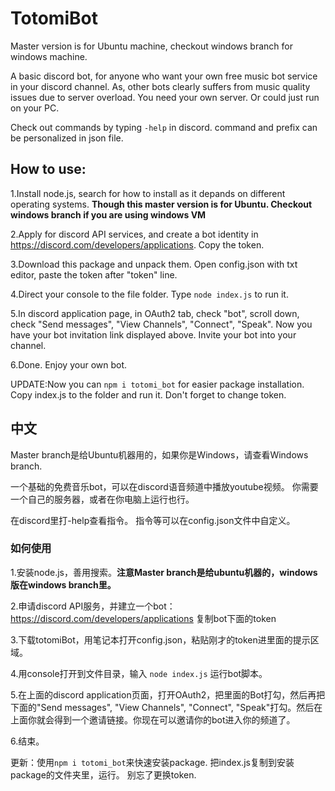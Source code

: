 # TotomiBot
Master version is for Ubuntu machine, checkout windows branch for windows machine.


A basic discord bot, for anyone who want your own free music bot service in your discord channel. As, other bots clearly suffers from music quality issues due to server overload.
You need your own server. Or could just run on your PC.



Check out commands by typing `-help` in discord.
command and prefix can be personalized in json file.



## **How to use:**

1.Install node.js, search for how to install as it depands on different operating systems. **Though this master version is for Ubuntu. Checkout windows branch if you are using windows VM**

2.Apply for discord API services, and create a bot identity in https://discord.com/developers/applications. Copy the token.

3.Download this package and unpack them. Open config.json with txt editor, paste the token after "token" line.

4.Direct your console to the file folder. Type `node index.js` to run it.

5.In discord application page, in OAuth2 tab, check "bot", scroll down, check "Send messages", "View Channels", "Connect", "Speak". Now you have your bot invitation link displayed above. Invite your bot into your channel.

6.Done. Enjoy your own bot.

UPDATE:Now you can ```npm i totomi_bot``` for easier package installation.
Copy index.js to the folder and run it.
Don't forget to change token.

## 中文
Master branch是给Ubuntu机器用的，如果你是Windows，请查看Windows branch.

一个基础的免费音乐bot，可以在discord语音频道中播放youtube视频。
你需要一个自己的服务器，或者在你电脑上运行也行。

在discord里打-help查看指令。
指令等可以在config.json文件中自定义。

### 如何使用

1.安装node.js，善用搜索。**注意Master branch是给ubuntu机器的，windows版在windows branch里。**

2.申请discord API服务，并建立一个bot：https://discord.com/developers/applications 复制bot下面的token

3.下载totomiBot，用笔记本打开config.json，粘贴刚才的token进里面的提示区域。

4.用console打开到文件目录，输入 `node index.js` 运行bot脚本。

5.在上面的discord application页面，打开OAuth2，把里面的Bot打勾，然后再把下面的"Send messages", "View Channels", "Connect", "Speak"打勾。然后在上面你就会得到一个邀请链接。你现在可以邀请你的bot进入你的频道了。

6.结束。

更新：使用```npm i totomi_bot```来快速安装package.
把index.js复制到安装package的文件夹里，运行。
别忘了更换token.

